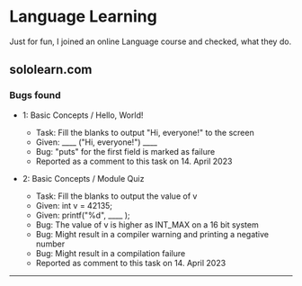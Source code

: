 # Language Learning

Just for fun, I joined an online Language course and checked, what they do.


## sololearn.com

### Bugs found

 * 1: Basic Concepts / Hello, World!
   * Task: Fill the blanks to output "Hi, everyone!" to the screen
   * Given: ____ ("Hi, everyone!") ____
   * Bug: "puts" for the first field is marked as failure
   * Reported as a comment to this task on 14. April 2023


 * 2: Basic Concepts / Module Quiz
   * Task: Fill the blanks to output the value of v
   * Given: int v = 42135;
   * Given: printf("%d", ____ );
   * Bug: The value of v is higher as INT_MAX on a 16 bit system
   * Bug: Might result in a compiler warning and printing a negative number
   * Bug: Might result in a compilation failure
   * Reported as comment to this task on 14. April 2023

-----
